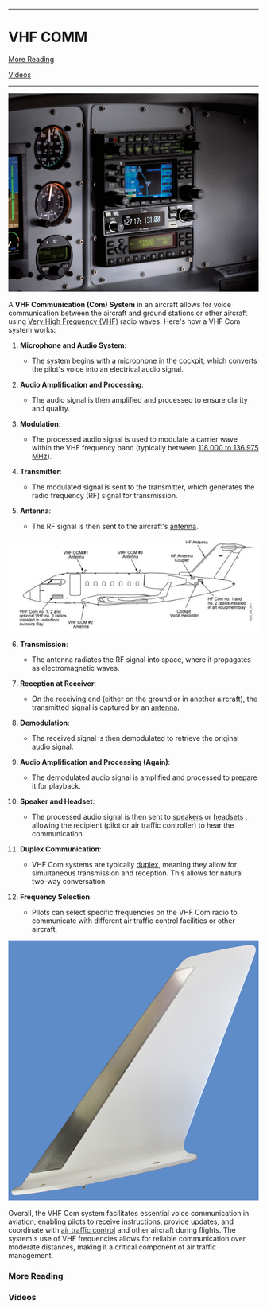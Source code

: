 ------------------------------------------------------------------------------------------------------------
# VHF COMM 

[More Reading](https://github.com/flyn28261/DuncanU/tree/main/VHF%20COMM#more-reading)

[Videos](https://github.com/flyn28261/DuncanU/tree/main/VHF%20COMM#more-reading)

------------------------------------------------------------------------------------------------------------

![](radios_icom_a220radio3darker09.jpg)


A **VHF Communication (Com) System** in an aircraft allows for voice communication between the aircraft and ground stations or other aircraft using [Very High Frequency (VHF)](https://en.wikipedia.org/wiki/Very_high_frequency) radio waves. Here's how a VHF Com system works:

1. **Microphone and Audio System**:
   - The system begins with a microphone in the cockpit, which converts the pilot's voice into an electrical audio signal.

2. **Audio Amplification and Processing**:
   - The audio signal is then amplified and processed to ensure clarity and quality.

3. **Modulation**:
   - The processed audio signal is used to modulate a carrier wave within the VHF frequency band (typically between [118.000 to 136.975 MHz](https://en.wikipedia.org/wiki/Aircraft_communications_frequencies)).

4. **Transmitter**:
   - The modulated signal is sent to the transmitter, which generates the radio frequency (RF) signal for transmission.

5. **Antenna**:
   - The RF signal is then sent to the aircraft's [antenna](https://en.wikipedia.org/wiki/Antenna_(radio)).
  
![](604.JPG)

6. **Transmission**:
   - The antenna radiates the RF signal into space, where it propagates as electromagnetic waves.

7. **Reception at Receiver**:
   - On the receiving end (either on the ground or in another aircraft), the transmitted signal is captured by an [antenna](https://en.wikipedia.org/wiki/Antenna_(radio)).

8. **Demodulation**:
   - The received signal is then demodulated to retrieve the original audio signal.

9. **Audio Amplification and Processing (Again)**:
   - The demodulated audio signal is amplified and processed to prepare it for playback.

10. **Speaker and Headset**:
    - The processed audio signal is then sent to [speakers](https://en.wikipedia.org/wiki/Loudspeaker) or [headsets](https://en.wikipedia.org/wiki/Headset_(audio)) , allowing the recipient (pilot or air traffic controller) to hear the communication.

11. **Duplex Communication**:
    - VHF Com systems are typically [duplex](https://en.wikipedia.org/wiki/Duplex_(telecommunications)), meaning they allow for simultaneous transmission and reception. This allows for natural two-way conversation.

12. **Frequency Selection**:
    - Pilots can select specific frequencies on the VHF Com radio to communicate with different air traffic control facilities or other aircraft.
   
![](Antenna.jpg)

Overall, the VHF Com system facilitates essential voice communication in aviation, enabling pilots to receive instructions, provide updates, and coordinate with [air traffic control](https://en.wikipedia.org/wiki/Air_traffic_control) and other aircraft during flights. The system's use of VHF frequencies allows for reliable communication over moderate distances, making it a critical component of air traffic management.


### More Reading

### Videos

